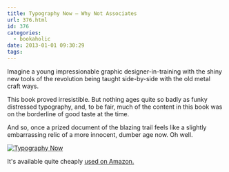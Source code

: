 ```yaml
---
title: Typography Now – Why Not Associates
url: 376.html
id: 376
categories:
  - bookaholic
date: 2013-01-01 09:30:29
tags:
---
```


Imagine a young impressionable graphic designer-in-training with the shiny new tools of the revolution being taught side-by-side with the old metal craft ways. 

This book proved irresistible. But nothing ages quite so badly as funky distressed typography, and, to be fair, much of the content in this book was on the borderline of good taste at the time. 

And so, once a prized document of the blazing trail feels like a slightly embarrassing relic of a more innocent, dumber age now. Oh well. 

[![Typography Now](/wpimages/2012/12/typographynow.jpg)](http://www.neuromantics.net/blog/?attachment_id=378)

It's available quite cheaply [used on Amazon.](http://www.amazon.co.uk/gp/product/1873968426/ref=as_li_ss_tl?ie=UTF8&camp=1634&creative=19450&creativeASIN=1873968426&linkCode=as2&tag=neuromantics-21 "Amazon UK")